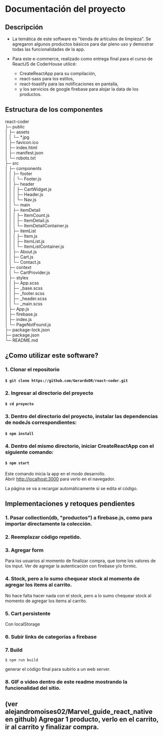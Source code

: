 # Documentación del proyecto

## Descripción

* La temática de este software es "tienda de artículos de limpieza". Se agregaron algunos productos básicos para dar pleno uso y demostrar todas las funcionalidades de la app.

* Para este e-commerce, realizado como entrega final para el curso de ReactJS de CoderHouse utilicé:
    * CreateReactApp para su compilación,
    * react-sass para los estilos,
    * react-toastify para las notificaciones en pantalla,
    * y los servicios de google firebase para alojar la data de los productos.


## Estructura de los componentes

react-coder                            
├─ public                              
│  ├─ assets                           
│  │  └─ *.jpg                   
│  ├─ favicon.ico                      
│  ├─ index.html                       
│  ├─ manifest.json                    
│  └─ robots.txt                       
├─ src                                 
│  ├─ components                       
│  │  ├─ footer                        
│  │  │  └─ Footer.js                  
│  │  ├─ header                        
│  │  │  ├─ CartWidget.js              
│  │  │  ├─ Header.js                  
│  │  │  └─ Nav.js                     
│  │  └─ main                          
│  │     ├─ itemDetail                 
│  │     │  ├─ ItemCount.js            
│  │     │  ├─ ItemDetail.js           
│  │     │  └─ ItemDetailContainer.js  
│  │     ├─ itemList                   
│  │     │  ├─ Item.js                 
│  │     │  ├─ ItemList.js             
│  │     │  └─ ItemListContainer.js    
│  │     ├─ About.js                   
│  │     ├─ Cart.js                    
│  │     └─ Contact.js                 
│  ├─ context                          
│  │  └─ CartProvider.js               
│  ├─ styles                           
│  │  ├─ App.scss                      
│  │  ├─ _base.scss                    
│  │  ├─ _footer.scss                  
│  │  ├─ _header.scss                  
│  │  └─ _main.scss                    
│  ├─ App.js                           
│  ├─ firebase.js                      
│  ├─ index.js                         
│  └─ PageNotFound.js                  
├─ package-lock.json                   
├─ package.json                        
└─ README.md                           


## ¿Como utilizar este software?

### 1. Clonar el repositorio

#### `$ git clone https://github.com/GerardoDR/react-coder.git`

### 2. Ingresar al directorio del proyecto

#### `$ cd proyecto`

### 3. Dentro del directorio del proyecto, instalar las dependencias de nodeJs correspondientes:

#### `$ npm install`

### 4. Dentro del mismo directorio, iniciar CreateReactApp con el siguiente comando:

#### `$ npm start`

Este comando inicia la app en el modo desarrollo.  
Abrir [http://localhost:3000](http://localhost:3000) para verlo en el navegador.

La página se va a recargar automáticamente si se edita el código.  

## Implementaciones y retoques pendientes

### 1. Pasar collection(db, "productos") a firebase.js, como para importar directamente la colección.
### 2. Reemplazar código repetido.
### 3. Agregar form
Para los usuarios al momento de finalizar compra, que tome los valores de los input. Ver de agregar la autenticación con firebase y/o formic.
### 4. Stock, pero a lo sumo chequear stock al momento de agregar los items al carrito.
No hace falta hacer nada con el stock, pero a lo sumo chequear stock al momento de agregar los items al carrito.
### 5. Cart persistente
Con localStorage
### 6. Subir links de categorías a firebase
### 7. Build
`$ npm run build`

generar el código final para subirlo a un web server.
### 8. GIF o video dentro de este readme mostrando la funcionalidad del sitio. 
(ver alejandromoises02/Marvel_guide_react_native en github)
Agregar 1 producto, verlo en el carrito, ir al carrito y finalizar compra.
--------------------------------------------------------------------------------------------  